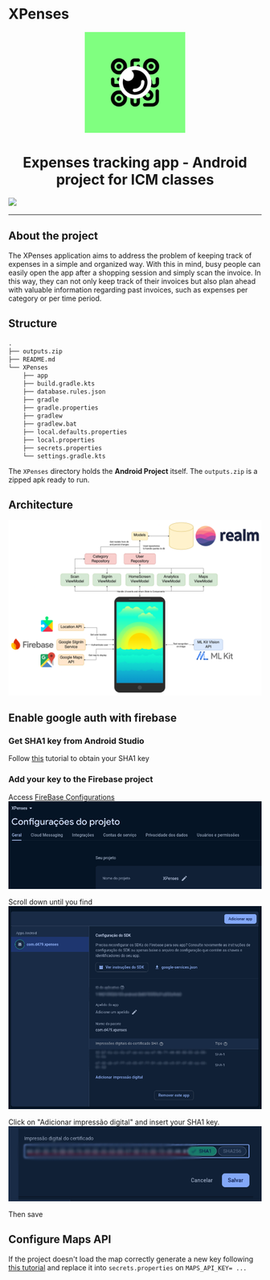 # XPenses

<p align="center">
  <img src="./XPENSES_ LOGO.png" width="200px" />
  <h1 align="center">Expenses tracking app - Android project for ICM classes</h1>
  <img src="./screens.png"  />
</p>
<hr/>

## About the project

The XPenses application aims to address the problem of keeping track of expenses in a simple and organized way. With this in mind, busy people can easily open the app after a shopping session and simply scan the invoice. In this way, they can not only keep track of their invoices but also plan ahead with valuable information regarding past invoices, such as expenses per category or per time period.

## Structure
```
.
├── outputs.zip
├── README.md
└── XPenses
    ├── app
    ├── build.gradle.kts
    ├── database.rules.json
    ├── gradle
    ├── gradle.properties
    ├── gradlew
    ├── gradlew.bat
    ├── local.defaults.properties
    ├── local.properties
    ├── secrets.properties
    └── settings.gradle.kts
```
The `XPenses` directory holds the **Android Project** itself.
The `outputs.zip` is a zipped apk ready to run.

## Architecture

![alt text](<diagram .png>)


## Enable google auth with firebase

### **Get SHA1 key from Android Studio**

Follow [this](https://medium.com/@mr.appbuilder/how-to-get-sha1-key-in-android-studio-current-version-or-newversion-cb90814c14cd) tutorial to obtain your SHA1 key

### **Add your key to the Firebase project**

Access [FireBase Configurations](https://console.firebase.google.com/u/0/project/xpenses-de115/settings/general/android:com.d479.xpenses?hl=pt)
![alt text](image.png)

Scroll down until you find
![alt text](image-1.png)

Click on "Adicionar impressão digital" and insert your SHA1 key.
![alt text](<image (1).png>)

Then save

## Configure Maps API

If the project doesn't load the map correctly generate a new key following [this tutorial](https://developers.google.com/maps/documentation/android-sdk/get-api-key) and replace it into `secrets.properties` on `MAPS_API_KEY= ... `
